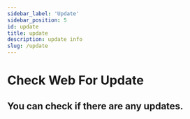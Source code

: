 ```yaml
---
sidebar_label: 'Update'
sidebar_position: 5
id: update
title: update
description: update info
slug: /update
---
```


# Check Web For Update

## You can check if there are any updates.
